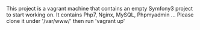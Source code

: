 This project is a vagrant machine that contains an empty Symfony3 project to start working on.
It contains Php7, Nginx, MySQL, Phpmyadmin ...
Please clone it under '/var/www/' then run 'vagrant up'
